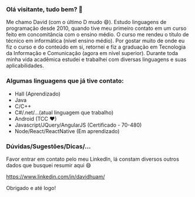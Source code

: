### Olá visitante, tudo bem? 👋

Me chamo David (com o último D mudo 😄). Estudo linguagens de programação desde 2010, quando tive meu primeiro contato em um curso feito em concomitância com o ensino médio. O curso me rendeu o título de técnico em informática (nível ensino médio). Por gostar muito de onde eu fiz o curso e do conteúdo em si, retornei e fiz a graduação em Tecnologia da Informação e Comunicação (agora em nível superior). Durante toda minha vida acadêmica estudei e trabalhei com diversas linguagens e suas aplicabilidades.

### Algumas linguagens que já tive contato:

- Hall (Aprendizado)
- Java 
- C/C++
- C#/.net/...(atual linguagem que trabalho)
- Android (TCC ♥)
- Javascript/JQuery/AngularJS (Certificado - 70-480)
- Node/React/ReactNative (Em aprendizado)

### Dúvidas/Sugestões/Dicas/...
Favor entrar em contato pelo meu LinkedIn, lá constam diversos outros dados que busquei resumir aqui 😄

https://www.linkedin.com/in/davidhuam/

Obrigado e até logo!

<!--
**chipana/chipana** is a ✨ _special_ ✨ repository because its `README.md` (this file) appears on your GitHub profile.

Here are some ideas to get you started:

- 🔭 I’m currently working on ...
- 🌱 I’m currently learning ...
- 👯 I’m looking to collaborate on ...
- 🤔 I’m looking for help with ...
- 💬 Ask me about ...
- 📫 How to reach me: ...
- 😄 Pronouns: ...
- ⚡ Fun fact: ...
-->

